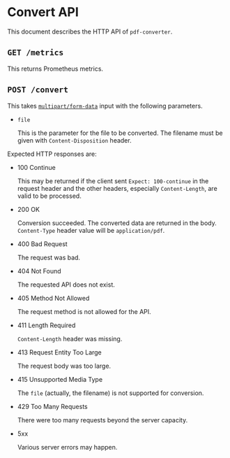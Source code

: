 Convert API
===========

This document describes the HTTP API of `pdf-converter`.

## `GET /metrics`

This returns Prometheus metrics.

## `POST /convert`

This takes [`multipart/form-data`](https://developer.mozilla.org/en-US/docs/Web/HTTP/Methods/POST) input with the following parameters.

- `file`

    This is the parameter for the file to be converted.
    The filename must be given with `Content-Disposition` header.

Expected HTTP responses are:

- 100 Continue

    This may be returned if the client sent `Expect: 100-continue` in the
    request header and the other headers, especially `Content-Length`,
    are valid to be processed.

- 200 OK

    Conversion succeeded.  The converted data are returned in the body.
    `Content-Type` header value will be `application/pdf`.

- 400 Bad Request

    The request was bad.

- 404 Not Found

    The requested API does not exist.

- 405 Method Not Allowed

    The request method is not allowed for the API.

- 411 Length Required

    `Content-Length` header was missing.

- 413 Request Entity Too Large

    The request body was too large.

- 415 Unsupported Media Type

    The `file` (actually, the filename) is not supported for conversion.

- 429 Too Many Requests

    There were too many requests beyond the server capacity.

- 5xx

    Various server errors may happen.
